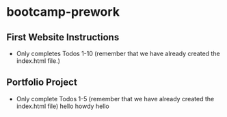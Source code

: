 # bootcamp-prework

## First Website Instructions
* Only completes Todos 1-10 (remember that we have already created the index.html file.)

## Portfolio Project
* Only complete Todos 1-5 (remember that we have already created the index.html file) 
hello
howdy
hello 